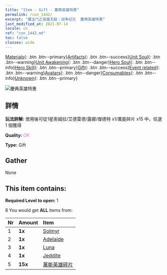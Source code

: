 ```yaml
---
title: "Item - Gift - 慶典英雄特惠"
permalink: /con_1442/
excerpt: "魔法门之英雄无敌：战争纪元  慶典英雄特惠"
last_modified_at: 2021-07-14
locale: cn
ref: "con_1442.md"
toc: false
classes: wide
---
```

 [Materials](/ItemsCN/){: .btn .btn--primary}[Artifacts](/ItemsCN/Artifacts/){: .btn .btn--success}[Unit Soul](/ItemsCN/UnitSoul/){: .btn .btn--warning}[Unit Awakening](/ItemsCN/UnitAwakening/){: .btn .btn--danger}[Hero Soul](/ItemsCN/HeroSoul/){: .btn .btn--info}[Hero Skill](/ItemsCN/HeroSkill/){: .btn .btn--primary}[Gift](/ItemsCN/Gift/){: .btn .btn--success}[Event related](/ItemsCN/Events/){: .btn .btn--warning}[Avatars](/ItemsCN/Avatars/){: .btn .btn--danger}[Consumables](/ItemsCN/Consumables/){: .btn .btn--info}[Unknown](/ItemsCN/Unknown/){: .btn .btn--primary}

 ![慶典英雄特惠](/images/t/i_907056.png)

## 詳情
 **玩法詳解:** 使用後可從1星索姆拉/艾德雷德/露娜/傑德特 x1/萬能碎片 x15 中，任選 1 個獲得

 **Quality:** <span style="color: #DA70D6">OK</span>

 **Type:** Gift

## Gather

  None

## This item contains:

 **Required Level to open:** 1

 8 You would get **ALL** items  from:

  | Nr | Amount |     Item    |
  |:---|:-------|:------------|
  | 1 |  **1x** | [Solmyr](/heroes/索姆拉/) |  | 
  | 2 |  **1x** | [Adelaide](/heroes/艾德雷德/) |  | 
  | 3 |  **1x** | [Luna](/heroes/露娜/) |  | 
  | 4 |  **1x** | [Jeddite](/heroes/傑德特/) |  | 
  | 5 |  **15x** | [萬能英雄碎片](/cn/Items/her_358/) |  | 
